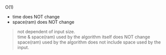 

O(1) 
* time does NOT change  
* space(ram) does NOT change  
> not dependent of input size.  
> time & space(ram) used by the algorithm itself does NOT change
> space(ram) used by the algorithm does not include space used by the input.  

